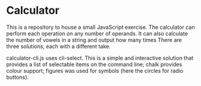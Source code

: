 # Calculator
This is a repository to house a small JavaScript exercise.
The calculator can perform each operation on any number of operands. It can also calculate the number of vowels in a string and output how many times 
There are three solutions, each with a different take.

calculator-cli.js uses cli-select. This is a simple and interactive solution that provides a list of selectable items on the command line; chalk provides colour support; figures was used for symbols (here the circles for radio buttons).

